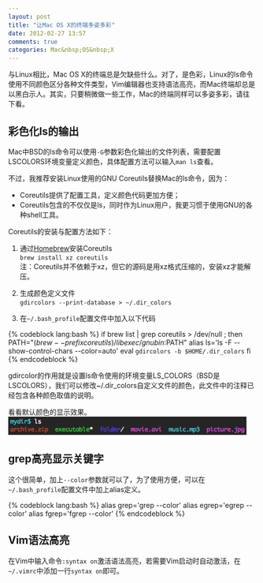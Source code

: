 ```yaml
---
layout: post
title: "让Mac OS X的终端多姿多彩"
date: 2012-02-27 13:57
comments: true
categories: Mac&nbsp;OS&nbsp;X
---
```


与Linux相比，Mac OS X的终端总是欠缺些什么。对了，是色彩，Linux的ls命令使用不同颜色区分各种文件类型，Vim编辑器也支持语法高亮，而Mac终端却总是以黑白示人。其实，只要稍微做一些工作，Mac的终端同样可以多姿多彩，请往下看。

<!--more-->

## 彩色化ls的输出

Mac中BSD的ls命令可以使用`-G`参数彩色化输出的文件列表，需要配置LSCOLORS环境变量定义颜色，具体配置方法可以输入`man ls`查看。

不过，我推荐安装Linux使用的GNU Coreutils替换Mac的ls命令，因为：

* Coreutils提供了配置工具，定义颜色代码更加方便；  
* Coreutils包含的不仅仅是ls，同时作为Linux用户，我更习惯于使用GNU的各种shell工具。

Coreutils的安装与配置方法如下：

1. 通过[Homebrew](/blog/2012/02/25/homebrew-installation-and-usage/)安装Coreutils  
`brew install xz coreutils`  
注：Coreutils并不依赖于xz，但它的源码是用xz格式压缩的，安装xz才能解压。

2. 生成颜色定义文件  
`gdircolors --print-database > ~/.dir_colors`

3. 在`~/.bash_profile`配置文件中加入以下代码

{% codeblock lang:bash %}
if brew list | grep coreutils > /dev/null ; then
	PATH="$(brew --prefix coreutils)/libexec/gnubin:$PATH"
	alias ls='ls -F --show-control-chars --color=auto'
	eval `gdircolors -b $HOME/.dir_colors`
fi
{% endcodeblock %}

gdircolor的作用就是设置ls命令使用的环境变量LS_COLORS（BSD是LSCOLORS），我们可以修改~/.dir_colors自定义文件的颜色，此文件中的注释已经包含各种颜色取值的说明。

看看默认颜色的显示效果。  
![ls screenshot](/blog/images/2012-02-27-colorful-terminal-in-mac_ls.png)

## grep高亮显示关键字

这个很简单，加上`--color`参数就可以了，为了使用方便，可以在`~/.bash_profile`配置文件中加上alias定义。

{% codeblock lang:bash %}
alias grep='grep --color'
alias egrep='egrep --color'
alias fgrep='fgrep --color'
{% endcodeblock %}

## Vim语法高亮

在Vim中输入命令`:syntax on`激活语法高亮，若需要Vim启动时自动激活，在`~/.vimrc`中添加一行`syntax on`即可。


